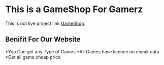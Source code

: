 # This is a GameShop For Gamerz

This is out live project link [GameShop](https://gameshoph.netlify.app).

## Benifit For Our Website

*You Can get any Type of Games
*All Games have licence no cheak data
*Get all game cheap price

